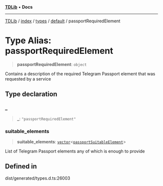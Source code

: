 [**TDLib**](../../../../../../README.md) • **Docs**

***

[TDLib](../../../../../../modules.md) / [index](../../../../../README.md) / [types](../../../README.md) / [default](../README.md) / passportRequiredElement

# Type Alias: passportRequiredElement

> **passportRequiredElement**: `object`

Contains a description of the required Telegram Passport element that was requested by a service

## Type declaration

### \_

> **\_**: `"passportRequiredElement"`

### suitable\_elements

> **suitable\_elements**: [`vector`](vector.md)\<[`passportSuitableElement`](passportSuitableElement.md)\>

List of Telegram Passport elements any of which is enough to provide

## Defined in

dist/generated/types.d.ts:26003
